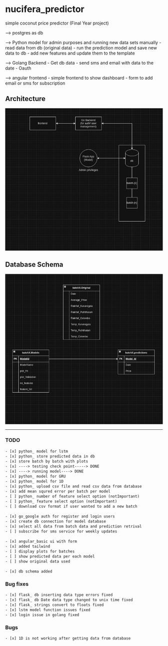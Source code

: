 # nucifera_predictor
simple coconut price predictor (Final Year project)

--> postgres as db

--> Python model for admin purposes and running new data sets manually
    - read data from db (original data)
    - run the prediction model and save new data to db
    - add new features and update them to the template

--> Golang Backend
    - Get db data
    - send sms and email with data to the date
    - Oauth

--> angular frontend
    - simple frontend to show dashboard
    - form to add email or sms for subscription 

## Architecture
![alt text](https://github.com/kasunJKD/nucifera_predictor/blob/main/docs/architecture.png "architecture")

## Database Schema
![alt text](https://github.com/kasunJKD/nucifera_predictor/blob/main/docs/dbSchema.png "Db schema")

--- 

### TODO

    - [x] python_ model for lstm
    - [x] python_ store predicted data in db
    - [x] store batch by batch with plots
    - [x] ----> testing check point-----> DONE
    - [x] ----> running model----> DONE
    - [x] python_ model for GRU
    - [x] python_ model for 1D
    - [x] python_ upload csv file and read csv data from database
    - [x] add mean squred error per batch per model 
    - [ ] python_ number of feature select option (notImportant)
    - [ ] python_ feature select option (notImportant)
    - [ ] download csv format if user wanted to add a new batch

    - [x] go_google auth for register and login users
    - [x] create db connection for model database
    - [x] select all data from batch data and prediction retrival
    - [ ] subscribe for sms service for weekly updates

    - [x] angular_basic ui with form
    - [x] added tailwind
    - [ ] display plots for batches 
    - [ ] show predicted data per each model
    - [ ] show original data used 

    - [x] db schema added

### Bug fixes
    - [x] flask_ db inserting data type errors fixed
    - [x] flask_ db Date data type changed to unix time fixed
    - [x] flask_ strings convert to floats fixed
    - [x] lstm model function issues fixed
    - [x] login issue in golang fixed

### Bugs
    - [x] 1D is not working after getting data from database
    
